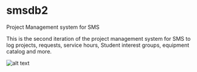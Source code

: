 # smsdb2
Project Management system for SMS

This is the second iteration of the project management system for SMS to log projects, requests, service hours, Student interest groups, equipment catalog and more.

![alt text](https://github.com/NickDST/smsdb2/blob/master/readme_images/image_1.png)
